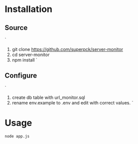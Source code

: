 # Installation
## Source
`
  1. git clone https://github.com/superpck/server-monitor
  2. cd server-monitor
  3. npm install
`
## Configure
`
  1. create db table with url_monitor.sql
  2. rename env.example to .env and edit with correct values.
`

# Usage
`
  node app.js
`
